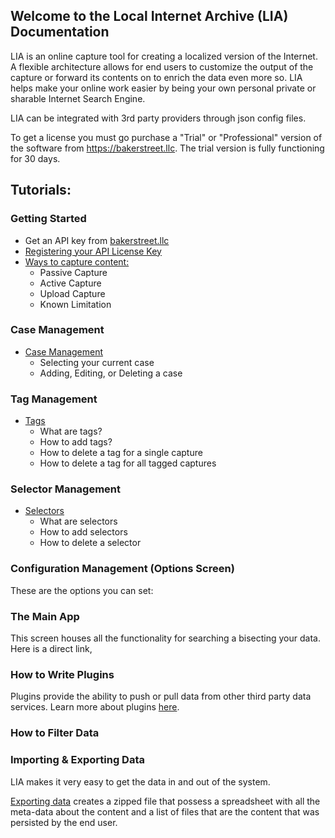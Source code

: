 ## Welcome to the Local Internet Archive (LIA) Documentation

LIA is an online capture tool for creating a localized version of the Internet. A flexible architecture allows for end users to customize the output of the capture or forward its contents on to enrich the data even more so.
LIA helps make your online work easier by being your own personal private or sharable Internet Search Engine.

LIA can be integrated with 3rd party providers through json config files.

To get a license you must go purchase a "Trial" or "Professional" version of the software from https://bakerstreet.llc. 
The trial version is fully functioning for 30 days. 
## Tutorials:

### Getting Started
* Get an API key from [bakerstreet.llc](https://bakerstreet.llc)
* [Registering your API License Key](register_your_api_license)
* [Ways to capture content:](capture)
  * Passive Capture
  * Active Capture
  * Upload Capture
  * Known Limitation

### Case Management
* [Case Management](case_management)
  * Selecting your current case
  * Adding, Editing, or Deleting a case


### Tag Management
  * [Tags](tag_management)
    * What are tags?
    * How to add tags?
    * How to delete a tag for a single capture
    * How to delete a tag for all tagged captures
 

### Selector Management
  * [Selectors](selector_management)
    * What are selectors
    * How to add selectors
    * How to delete a selector

### Configuration Management (Options Screen)
These are the options you can set:

### The Main App
This screen houses all the functionality for searching a bisecting your data. Here is a direct link, 


### How to Write Plugins
Plugins provide the ability to push or pull data from other third party data services. Learn more about 
plugins [here](plugins).


### How to Filter Data

### Importing & Exporting Data

LIA makes it very easy to get the data in and out of the system. 

[Exporting data](export_data) creates a zipped file that possess a spreadsheet with all the meta-data about the content
and a list of files that are the content that was persisted by the end user. 












